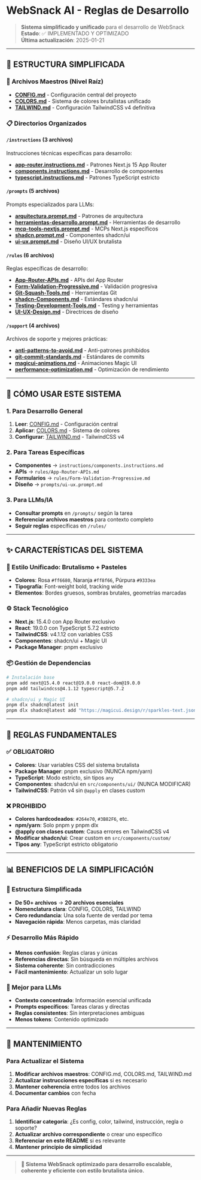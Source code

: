 # WebSnack AI - Reglas de Desarrollo

> **Sistema simplificado y unificado** para el desarrollo de WebSnack  
> **Estado**: ✅ IMPLEMENTADO Y OPTIMIZADO  
> **Última actualización**: 2025-01-21

---

## 📁 ESTRUCTURA SIMPLIFICADA

### **🎯 Archivos Maestros (Nivel Raíz)**
- **[CONFIG.md](./CONFIG.md)** - Configuración central del proyecto
- **[COLORS.md](./COLORS.md)** - Sistema de colores brutalistas unificado  
- **[TAILWIND.md](./TAILWIND.md)** - Configuración TailwindCSS v4 definitiva

### **📋 Directorios Organizados**

#### **`/instructions` (3 archivos)**
Instrucciones técnicas específicas para desarrollo:
- **[app-router.instructions.md](./instructions/app-router.instructions.md)** - Patrones Next.js 15 App Router
- **[components.instructions.md](./instructions/components.instructions.md)** - Desarrollo de componentes
- **[typescript.instructions.md](./instructions/typescript.instructions.md)** - Patrones TypeScript estricto

#### **`/prompts` (5 archivos)**
Prompts especializados para LLMs:
- **[arquitectura.prompt.md](./prompts/arquitectura.prompt.md)** - Patrones de arquitectura
- **[herramientas-desarrollo.prompt.md](./prompts/herramientas-desarrollo.prompt.md)** - Herramientas de desarrollo
- **[mcp-tools-nextjs.prompt.md](./prompts/mcp-tools-nextjs.prompt.md)** - MCPs Next.js específicos
- **[shadcn.prompt.md](./prompts/shadcn.prompt.md)** - Componentes shadcn/ui
- **[ui-ux.prompt.md](./prompts/ui-ux.prompt.md)** - Diseño UI/UX brutalista

#### **`/rules` (6 archivos)**
Reglas específicas de desarrollo:
- **[App-Router-APIs.md](./rules/App-Router-APIs.md)** - APIs del App Router
- **[Form-Validation-Progressive.md](./rules/Form-Validation-Progressive.md)** - Validación progresiva
- **[Git-Squash-Tools.md](./rules/Git-Squash-Tools.md)** - Herramientas Git
- **[shadcn-Components.md](./rules/shadcn-Components.md)** - Estándares shadcn/ui
- **[Testing-Development-Tools.md](./rules/Testing-Development-Tools.md)** - Testing y herramientas
- **[UI-UX-Design.md](./rules/UI-UX-Design.md)** - Directrices de diseño

#### **`/support` (4 archivos)**
Archivos de soporte y mejores prácticas:
- **[anti-patterns-to-avoid.md](./support/anti-patterns-to-avoid.md)** - Anti-patrones prohibidos
- **[git-commit-standards.md](./support/git-commit-standards.md)** - Estándares de commits
- **[magicui-animations.md](./support/magicui-animations.md)** - Animaciones Magic UI
- **[performance-optimization.md](./support/performance-optimization.md)** - Optimización de rendimiento

---

## 🚀 **CÓMO USAR ESTE SISTEMA**

### **1. Para Desarrollo General**
1. **Leer**: [CONFIG.md](./CONFIG.md) - Configuración central
2. **Aplicar**: [COLORS.md](./COLORS.md) - Sistema de colores
3. **Configurar**: [TAILWIND.md](./TAILWIND.md) - TailwindCSS v4

### **2. Para Tareas Específicas**
- **Componentes** → `instructions/components.instructions.md`
- **APIs** → `rules/App-Router-APIs.md`
- **Formularios** → `rules/Form-Validation-Progressive.md`
- **Diseño** → `prompts/ui-ux.prompt.md`

### **3. Para LLMs/IA**
- **Consultar prompts** en `/prompts/` según la tarea
- **Referenciar archivos maestros** para contexto completo
- **Seguir reglas** específicas en `/rules/`

---

## ✨ **CARACTERÍSTICAS DEL SISTEMA**

### **🎨 Estilo Unificado: Brutalismo + Pasteles**
- **Colores**: Rosa `#ff6680`, Naranja `#ff8f66`, Púrpura `#9333ea`
- **Tipografía**: Font-weight bold, tracking wide
- **Elementos**: Bordes gruesos, sombras brutales, geometrías marcadas

### **⚙️ Stack Tecnológico**
- **Next.js**: 15.4.0 con App Router exclusivo
- **React**: 19.0.0 con TypeScript 5.7.2 estricto
- **TailwindCSS**: v4.1.12 con variables CSS
- **Componentes**: shadcn/ui + Magic UI
- **Package Manager**: pnpm exclusivo

### **📦 Gestión de Dependencias**
```bash
# Instalación base
pnpm add next@15.4.0 react@19.0.0 react-dom@19.0.0
pnpm add tailwindcss@4.1.12 typescript@5.7.2

# shadcn/ui y Magic UI
pnpm dlx shadcn@latest init
pnpm dlx shadcn@latest add "https://magicui.design/r/sparkles-text.json"
```

---

## 🎯 **REGLAS FUNDAMENTALES**

### **✅ OBLIGATORIO**
- **Colores**: Usar variables CSS del sistema brutalista
- **Package Manager**: pnpm exclusivo (NUNCA npm/yarn)
- **TypeScript**: Modo estricto, sin tipos `any`
- **Componentes**: shadcn/ui en `src/components/ui/` (NUNCA MODIFICAR)
- **TailwindCSS**: Patrón v4 sin `@apply` en clases custom

### **❌ PROHIBIDO**
- **Colores hardcodeados**: `#264e70`, `#3B82F6`, etc.
- **npm/yarn**: Solo pnpm y pnpm dlx
- **@apply con clases custom**: Causa errores en TailwindCSS v4
- **Modificar shadcn/ui**: Crear custom en `src/components/custom/`
- **Tipos any**: TypeScript estricto obligatorio

---

## 📊 **BENEFICIOS DE LA SIMPLIFICACIÓN**

### **🎯 Estructura Simplificada**
- **De 50+ archivos** → **20 archivos esenciales**
- **Nomenclatura clara**: CONFIG, COLORS, TAILWIND
- **Cero redundancia**: Una sola fuente de verdad por tema
- **Navegación rápida**: Menos carpetas, más claridad

### **⚡ Desarrollo Más Rápido**
- **Menos confusión**: Reglas claras y únicas
- **Referencias directas**: Sin búsqueda en múltiples archivos
- **Sistema coherente**: Sin contradicciones
- **Fácil mantenimiento**: Actualizar un solo lugar

### **🧠 Mejor para LLMs**
- **Contexto concentrado**: Información esencial unificada
- **Prompts específicos**: Tareas claras y directas
- **Reglas consistentes**: Sin interpretaciones ambiguas
- **Menos tokens**: Contenido optimizado

---

## 🔄 **MANTENIMIENTO**

### **Para Actualizar el Sistema**
1. **Modificar archivos maestros**: CONFIG.md, COLORS.md, TAILWIND.md
2. **Actualizar instrucciones específicas** si es necesario
3. **Mantener coherencia** entre todos los archivos
4. **Documentar cambios** con fecha

### **Para Añadir Nuevas Reglas**
1. **Identificar categoría**: ¿Es config, color, tailwind, instrucción, regla o soporte?
2. **Actualizar archivo correspondiente** o crear uno específico
3. **Referenciar en este README** si es relevante
4. **Mantener principio de simplicidad**

---

> **🚀 Sistema WebSnack optimizado para desarrollo escalable, coherente y eficiente con estilo brutalista único.**